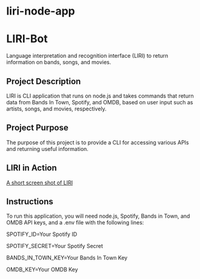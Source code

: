 # liri-node-app


# LIRI-Bot
Language interpretation and recognition interface (LIRI) to return information on bands, songs, and movies.


## Project Description

LIRI is CLI application that runs on node.js and takes commands that return data from Bands In Town, Spotify, and OMDB, based on user input such as artists, songs, and movies, respectively.

## Project Purpose

The purpose of this project is to provide a CLI for accessing various APIs and returning useful information.

## LIRI in Action

[A short screen shot of LIRI](./screen.png)

## Instructions

To run this application, you will need node.js, Spotify, Bands in Town, and OMDB API keys, and a .env file with the following lines:

SPOTIFY_ID=Your Spotify ID

SPOTIFY_SECRET=Your Spotify Secret 

BANDS_IN_TOWN_KEY=Your Bands In Town Key

OMDB_KEY=Your OMDB Key


